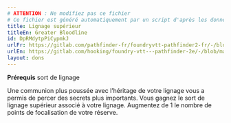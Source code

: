 ```yaml
---
# ATTENTION : Ne modifiez pas ce fichier
# Ce fichier est généré automatiquement par un script d'après les données du module Foundry VTT officiel et de sa traduction
title: Lignage supérieur
titleEn: Greater Bloodline
id: DpRMdytpPiCypmkJ
urlFr: https://gitlab.com/pathfinder-fr/foundryvtt-pathfinder2-fr/-/blob/master/data/feats/DpRMdytpPiCypmkJ.htm
urlEn: https://gitlab.com/hooking/foundry-vtt---pathfinder-2e/-/blob/master/packs/data/feats.db/greater-bloodline.json
layout: dons
---
```

**Prérequis** sort de lignage

Une communion plus poussée avec l’héritage de votre lignage vous a permis de percer des secrets plus importants. Vous gagnez le sort de lignage supérieur associé à votre lignage. Augmentez de 1 le nombre de points de focalisation de votre réserve.
